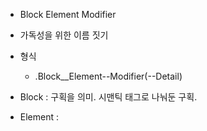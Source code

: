 - Block Element Modifier
- 가독성을 위한 이름 짓기

- 형식
	- .Block__Element--Modifier(--Detail)

- Block : 구획을 의미. 시맨틱 태그로 나눠둔 구획.
- Element : 